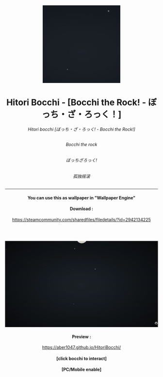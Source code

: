 <div align = "center">

![preview_2](Preview.gif)

# Hitori Bocchi - [Bocchi the Rock! - ぼっち・ざ・ろっく！]
###### Hitori bocchi [ぼっち・ざ・ろっく! - Bocchi the Rock!]
###### Bocchi the rock
###### ぼっちざろっく!
###### 孤独摇滚

------------------


#### You can use this as wallpaper in "Wallpaper Engine"

#### Download :

https://steamcommunity.com/sharedfiles/filedetails/?id=2942134225

</br></br>

![preview_2](Preview_full.gif)

#### Preview :

https://aber1047.github.io/HitoriBocchi/



#### [click bocchi to interact]
#### [PC/Mobile enable]



</div>
